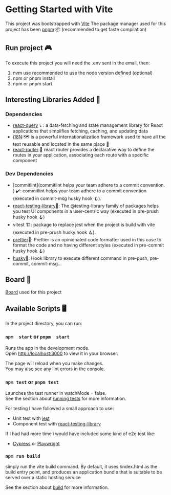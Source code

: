 # Getting Started with Vite

This project was bootstrapped with [Vite](https://vitejs.dev/)
The package manager used for this project has been [pnpm]('https://pnpm.io/es/') 📦 (recommended to get faste compilation)

## Run project 🎮
To execute this project you will need the .env sent in the email, then: 

1) nvm use recommended to use the node version defined (optional)
2) npm or pnpm install
3) npm or pnpm start

## Interesting Libraries Added 📘 

### Dependencies
- [react-query](https://tanstack.com/query/v4/docs/react/overview) ⤵️ : a data-fetching and state management library for React applications that simplifies fetching, caching, and updating data 
- [i18N](https://react.i18next.com/):🗺️  is a powerful internationalization framework used to have all the text reusable and located in the same place 📖
- [react-router](https://reactrouter.com/en/main):🚗 react router provides a declarative way to define the routes in your application, associating each route with a specific component 


### Dev Dependencies

- [commitlint](commitlint helps your team adhere to a commit convention. ) ✔️: commitlint helps your team adhere to a commit convention (executed in commit-msg husky hook 🪝). 
- [react-testing-library](https://testing-library.com/docs/react-testing-library/intro/)🐙: The @testing-library family of packages helps you test UI components in a user-centric way (executed in pre-prush husky hook 🪝)
- vitest 🏗️: package to replace jest when the project is build with vite (executed in pre-prush husky hook 🪝).
- [prettier](https://prettier.io/)🎨: Prettier is an opinionated code formatter used in this case to format the code and no having different styles (executed in pre-commit husky hook 🪝)
- [husky](https://github.com/typicode/husky)🐶: Hook library to execute different command in pre-push, pre-commit, commit-msg...

## Board 🎫

[Board](https://github.com/users/ardguezsoc/projects/3) used for this project 

## Available Scripts 🖥️

In the project directory, you can run:

### `npm  start` or `pnpm  start`

Runs the app in the development mode.\
Open [http://localhost:3000](http://localhost:3000) to view it in your browser.

The page will reload when you make changes.\
You may also see any lint errors in the console.

### `npm test` or `pnpm test`

Launches the test runner in watchMode = false.\
See the section about [running tests](https://vitest.dev/api/) for more information.

For testing I have followed a small approach to use: 

- Unit test with [jest](https://jestjs.io/es-ES/)
- Component test with [react-testing-library](https://testing-library.com/docs/react-testing-library/intro/)

If I had had more time i would have included some kind of e2e test like:

- [Cypress](https://www.cypress.io/) or [Playwright](https://playwright.dev/)

### `npm run build`

simply run the vite build command. By default, it uses <root>/index.html as the build entry point, 
and produces an application bundle that is suitable to be served over a static hosting service

See the section about [build](https://vitejs.dev/guide/build.html) for more information.



